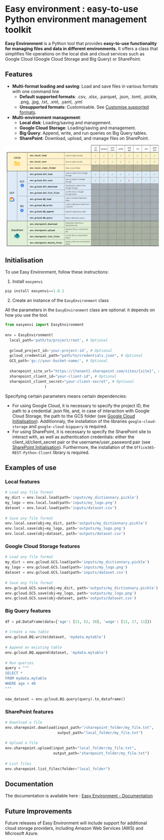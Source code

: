 # Easy environment : easy-to-use Python environment management toolkit

**Easy Environment** is a Python tool that provides **easy-to-use functionality for managing files and data in different environments.** It offers a class that simplifies file operations on the local disk and cloud services such as Google Cloud (Google Cloud Storage and Big Query) or SharePoint.

## Features

* **Multi-format loading and saving**: Load and save files in various formats with one command line
  * **Default supported formats**: .csv, .xlsx, .parquet, .json, .toml, .pickle, .png, .jpg, .txt, .xml, .yaml, .yml
  * **Unsupported formats**: Customisable. See [Customise supported formats](https://antoinepinto.gitbook.io/easy-environment/extra/customise-supported-formats).
* **Multi-environment management**:
  * **Local disk**: Loading/saving and management.
  * **Google Cloud Storage**: Loading/saving and management.
  * **Big Query**: Append, write, and run queries on Big Query tables.
  * **SharePoint**: Download, upload, and manage files on SharePoint.

<p align="center">
  <img src="https://github.com/AntoinePinto/easy-environment/blob/master/img/table_support.png?raw=true" alt="drawing" width="700"/>
</p>

## Initialisation

To use Easy Environment, follow these instructions:

1. Install `easyenvi`

```python
pip install easyenvi==1.0.1
```

2. Create an instance of the `EasyEnvironment` class

All the parameters in the `EasyEnvironment` class are optional: it depends on how you use the tool. 

```python
from easyenvi import EasyEnvironment

env = EasyEnvironment(
  local_path='path/to/project/root', # Optional

  gcloud_project_id='your-project-id', # Optional
  gcloud_credential_path="path/to/credentials.json", # Optional
  GCS_path='gs://your-bucket-name/', # Optional

  sharepoint_site_url="https://{tenant}.sharepoint.com/sites/{site}", # Optional
  sharepoint_client_id="your-client-id", # Optional
  sharepoint_client_secret="your-client-secret", # Optional
                  )
```

Specifying certain parameters means certain dependencies: 
* For using Google Cloud, it is necessary to specify the project ID, the path to a credential .json file, and, in case of interaction with Google Cloud Storage, the path to the GCS folder (see [Google Cloud Initialisation](https://antoinepinto.gitbook.io/easy-environment/google-cloud-environment/google-cloud-initialisation)). Additionnaly, the installation of the libraries `google-cloud-storage` and `google-cloud-bigquery` is required. 
* For using SharePoint, it is necessary to specify the SharePoint site to interact with, as well as authentication credentials: either the client_id/client_secret pair or the username/user_password pair (see [SharePoint Initialisation](https://antoinepinto.gitbook.io/easy-environment/sharepoint-environment/sharepoint-initialisation)). Furthermore, the installation of the `Office365-REST-Python-Client` library is required.

## Examples of use

### Local features

```python
# Load any file format
my_dict = env.local.load(path='inputs/my_dictionnary.pickle')
my_logo = env.local.load(path='inputs/my_logo.png')
dataset = env.local.load(path='inputs/dataset.csv')

# Save any file format
env.local.save(obj=my_dict, path='outputs/my_dictionnary.pickle')
env.local.save(obj=my_logo, path='outputs/my_logo.png')
env.local.save(obj=dataset, path='outputs/dataset.csv')
```

### Google Cloud Storage features

```python
# Load any file format
my_dict = env.gcloud.GCS.load(path='inputs/my_dictionnary.pickle')
my_logo = env.gcloud.GCS.load(path='inputs/my_logo.png')
dataset = env.gcloud.GCS.load(path='inputs/dataset.csv')

# Save any file format
env.gcloud.GCS.save(obj=my_dict, path='outputs/my_dictionnary.pickle')
env.gcloud.GCS.save(obj=my_logo, path='outputs/my_logo.png')
env.gcloud.GCS.save(obj=dataset, path='outputs/dataset.csv')
```

### Big Query features

```python
df = pd.DataFrame(data={'age': [21, 52, 30], 'wage': [12, 17, 11]})

# Create a new table
env.gcloud.BQ.write(dataset, 'mydata.mytable')

# Append an existing table
env.gcloud.BQ.append(dataset, 'mydata.mytable')

# Run queries
query = """
SELECT *
FROM mydata.mytable
WHERE age < 40
"""

new_dataset = env.gcloud.BQ.query(query).to_dataframe()
```

### SharePoint features

```python
# Download a file
env.sharepoint.download(input_path="/sharepoint_folder/my_file.txt",
                        output_path="local_folder/my_file.txt")
                        
# Upload a file
env.sharepoint.upload(input_path="local_folder/my_file.txt",
                      output_path="sharepoint_folder/my_file.txt")
                      
# List files
env.sharepoint.list_files(folder="local_folder")
```

## Documentation

The documentation is available here : [Easy Environment - Documentation](https://antoinepinto.gitbook.io/easy-environment/)

## Future Improvements

Future releases of Easy Environment will include support for additional cloud storage providers, including Amazon Web Services (AWS) and Microsoft Azure.